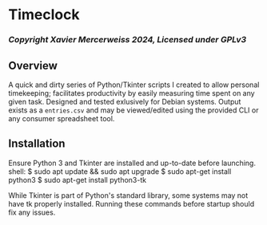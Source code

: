 # Timeclock
### _Copyright Xavier Mercerweiss 2024, Licensed under GPLv3_

## Overview
A quick and dirty series of Python/Tkinter scripts I created to allow personal timekeeping; facilitates productivity by easily measuring time spent on any given task. Designed and tested exlusively for Debian systems. Output exists as a `entries.csv` and may be viewed/edited using the provided CLI or any consumer spreadsheet tool.

## Installation
Ensure Python 3 and Tkinter are installed and up-to-date before launching.
shell:
  $ sudo apt update && sudo apt upgrade
  $ sudo apt-get install python3
  $ sudo apt-get install python3-tk

While Tkinter is part of Python's standard library, some systems may not have tk properly installed. Running these commands before startup should fix any issues.

